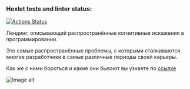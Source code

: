 ### Hexlet tests and linter status:
[![Actions Status](https://github.com/k1ntsugi1/layout-designer-project-lvl1/workflows/hexlet-check/badge.svg)](https://github.com/k1ntsugi1/layout-designer-project-lvl1/actions)

Лeндинг, описывающий распространённые когнитивные искажения в программировании. 

Это самые распространённые проблемы, с которыми сталкиваются многие разработчики в самые различные периоды своей карьеры.

Как же с ними бороться и какие они бывают вы узнаете по [ссылке](138.197.235.123)

![Image alt](https://github.com/hexlet-components/projects-css-l1-cognitive-biases/blob/main/test-images/1440px/header-section.png)
